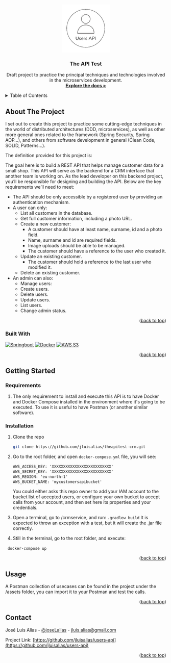 <a id="readme-top"></a>

<!-- PROJECT LOGO -->
<br />
<div align="center">
  <a href="https://github.com/jluisalias/users-api">
    <img src="assets/logo.png" alt="Logo" width="150" height="150">
  </a>

<h3 align="center">The API Test</h3>

  <p align="center">
    Draft project to practice the principal techniques and technologies involved in the microservices development.
    <br />
    <a href="https://github.com/jluisalias/theapitest-crm"><strong>Explore the docs »</strong></a>
    <br />
  </p>
</div>

<!-- TABLE OF CONTENTS -->
<details>
  <summary>Table of Contents</summary>
  <ol>
    <li>
      <a href="#about-the-project">About The Project</a>
      <ul>
        <li><a href="#built-with">Built With</a></li>
      </ul>
    </li>
    <li>
      <a href="#getting-started">Getting Started</a>
      <ul>
        <li><a href="#prerequisites">Prerequisites</a></li>
        <li><a href="#installation">Installation</a></li>
      </ul>
    </li>
    <li><a href="#usage">Usage</a></li>
    <li><a href="#contact">Contact</a></li>
  </ol>
</details>

## About The Project

I set out to create this project to practice some cutting-edge techniques in the world of distributed architectures (DDD, microservices), as well as other more general ones related to the framework (Spring Security, Spring AOP...), and others from software development in general (Clean Code, SOLID, Patterns...).

The definition provided for this project is:

The goal here is to build a REST API that helps manage customer data for a small shop. This API will serve as the backend for a CRM interface that another team is working on. As the lead developer on this backend project, you’ll be responsible for designing and building the API. Below are the key requirements we’ll need to meet:
- The API should be only accessible by a registered user by providing an authentication mechanism.
- A user can only:
  - List all customers in the database.
  - Get full customer information, including a photo URL.
  - Create a new customer:
    - A customer should have at least name, surname, id and a photo field.
    - Name, surname and id are required fields. 
    - Image uploads should be able to be managed. 
    - The customer should have a reference to the user who created it. 
  - Update an existing customer.
    - The customer should hold a reference to the last user who modified it.
  - Delete an existing customer.
- An admin can also:
  - Manage users:
  - Create users.
  - Delete users.
  - Update users.
  - List users.
  - Change admin status.

<p align="right">(<a href="#readme-top">back to top</a>)</p>

### Built With

[![Springboot][Springboot]][Springboot-url]
[![Docker][Docker]][Docker-url]
[![AWS S3][AWSS3]][AWSS3-url]

<p align="right">(<a href="#readme-top">back to top</a>)</p>

## Getting Started

### Requirements

1. The only requirement to install and execute this API is to have Docker and Docker Compose installed in the environment where it's going to be executed. 
To use it is useful to have Postman (or another similar software).

### Installation

1. Clone the repo
   ```sh
   git clone https://github.com/jluisalias/theapitest-crm.git
   ```
2. Go to the root folder, and open ```docker-compose.yml``` file, you will see:
   ```
   AWS_ACCESS_KEY: 'XXXXXXXXXXXXXXXXXXXXXXXXXX'
   AWS_SECRET_KEY: 'XXXXXXXXXXXXXXXXXXXXXXXXXX'
   AWS_REGION: 'eu-north-1'
   AWS_BUCKET_NAME: 'mycustomersapibucket'
   ```
   You could either asks this repo owner to add your IAM account to the bucket list of accepted users, or configure your own bucket to accept calls from your account, 
and then set here its properties and your credentials.
<p></p>

3. Open a terminal, go to /crmservice, and run:
```.gradlew build```
It is expected to throw an exception with a test, but it will create the .jar file correctly.

4. Still in the terminal, go to the root folder, and execute:

``` docker-compose up```

<p align="right">(<a href="#readme-top">back to top</a>)</p>

## Usage
A Postman collection of usecases can be found in the project under the /assets folder, you can import it to your Postman and test the calls.

<p align="right">(<a href="#readme-top">back to top</a>)</p>

<!-- CONTACT -->
## Contact

José Luis Alías - [@joseLalias](https://twitter.com/joseLalias) - jluis.alias@gmail.com

Project Link: [https://github.com/jluisalias/users-api](https://github.com/jluisalias/users-api)

<p align="right">(<a href="#readme-top">back to top</a>)</p>



<!-- MARKDOWN LINKS & IMAGES -->
[linkedin-shield]: https://img.shields.io/badge/-LinkedIn-black.svg?style=for-the-badge&logo=linkedin&colorB=555
[linkedin-url]: https://linkedin.com/in/jluisalias
[logo]: assets/logo.png
[AWSS3]: https://img.shields.io/badge/aws_s3-569A31?style=for-the-badge&logo=amazons3&logoColor=white
[AWSS3-url]: https://aws.amazon.com/s3/
[Docker]: https://img.shields.io/badge/docker-0db7ed?style=for-the-badge&logo=docker&logoColor=white
[Docker-url]: https://www.docker.com/
[Springboot]: https://img.shields.io/badge/springboot-6db33f?style=for-the-badge&logo=springboot&logoColor=white
[Springboot-url]: https://spring.io/projects/spring-boot